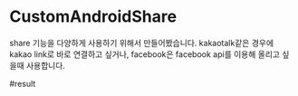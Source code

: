# CustomAndroidShare
share 기능을 다양하게 사용하기 위해서 만들어봤습니다.
kakaotalk같은 경우에 kakao link로 바로 연결하고 싶거나, facebook은 facebook api를 이용해 올리고 싶을때 사용합니다.

#result
